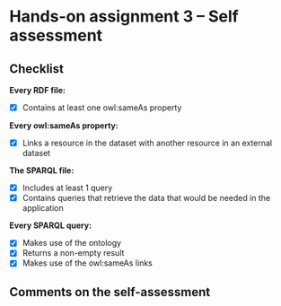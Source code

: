 # Hands-on assignment 3 – Self assessment

## Checklist

**Every RDF file:**

- [x] Contains at least one owl:sameAs property

**Every owl:sameAs property:**


- [x] Links a resource in the dataset with another resource in an external dataset

**The SPARQL file:**

- [x] Includes at least 1 query
- [x] Contains queries that retrieve the data that would be needed in the application

**Every SPARQL query:**

- [x] Makes use of the ontology
- [x] Returns a non-empty result
- [x] Makes use of the owl:sameAs links

## Comments on the self-assessment